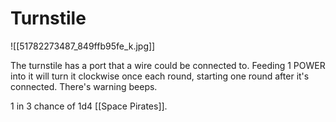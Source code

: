 # Turnstile

![[51782273487_849ffb95fe_k.jpg]]

The turnstile has a port that a wire could be connected to. Feeding 1 POWER into it will turn it clockwise once each round, starting one round after it's connected. There's warning beeps.

1 in 3 chance of 1d4 [[Space Pirates]].